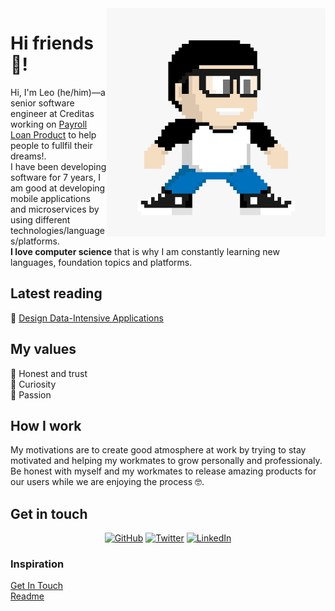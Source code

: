<img align="right" src="https://github.com/leomindez/leomindez/blob/main/cartoon-myself.jpeg" alt="The image was created by twilio SIGNAL Event Tool" width=350px height=365px/>

# Hi friends 👋!
Hi, I'm Leo (he/him)—a senior software engineer at Creditas working on [Payroll Loan Product](https://www.creditas.com/mx/prestamo/nomina) to help people to fullfil their dreams!.<br>I have been developing software for 7 years, I am good at developing mobile applications and microservices by using different technologies/languages/platforms.<br> **I love computer science** that is why I am constantly learning new languages, foundation topics and platforms. 

## Latest reading
🔪 [Design Data-Intensive Applications](https://learning.oreilly.com/library/view/designing-data-intensive-applications/9781491903063/)

## My values
💖 Honest and trust<br>
🌟 Curiosity<br>
🚀 Passion

## How I work
My motivations are to create good atmosphere at work by trying to stay motivated and helping my workmates to grow personally and professionaly.  
Be honest with myself and my workmates to release amazing products for our users while we are enjoying the process 🤓. 

## Get in touch
<p align="center">
	<a href="https://github.com/leomindez"><img src="https://img.shields.io/github/followers/terrytangyuan.svg?label=GitHub&style=social" alt="GitHub"></a>
	<a href="https://twitter.com/0xleonerd"><img src="https://img.shields.io/twitter/follow/TerryTangYuan?label=Twitter&style=social" alt="Twitter"></a>
	<a href="https://www.linkedin.com/in/leonelmendezjimenez"><img src="https://img.shields.io/badge/LinkedIn--_.svg?style=social&logo=linkedin" alt="LinkedIn"></a>
</p>

### Inspiration 
[Get In Touch](github.com/terrytangyuan/terrytangyuan)<br>
[Readme](https://github.com/katmeister/katmeister)

